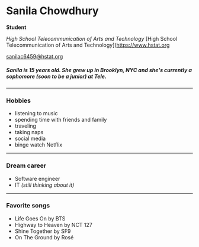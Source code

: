 # Sanila Chowdhury

**Student**

_High School Telecommunication of Arts and Technology_
[High School Telecommunication of Arts and Technology](https://www.hstat.org

sanilac6459@hstat.org

##### Sanila is 15 years old. She grew up in Brooklyn, NYC and she's currently a sophomore (soon to be a junior) at Tele.
---

### Hobbies
* listening to music
* spending time with friends and family
* traveling
* taking naps
* social media
* binge watch Netflix

---

### Dream career
* Software engineer
* IT
_(still thinking about it)_

---

### Favorite songs
* Life Goes On by BTS
* Highway to Heaven by NCT 127
* Shine Together by SF9
* On The Ground by Rosé